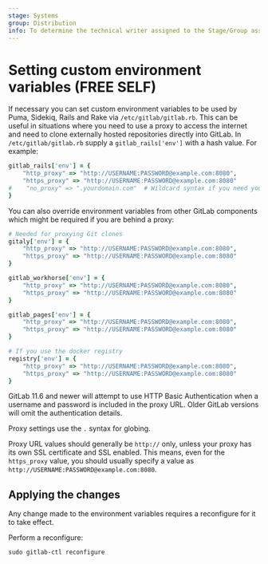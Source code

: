 ```yaml
---
stage: Systems
group: Distribution
info: To determine the technical writer assigned to the Stage/Group associated with this page, see https://about.gitlab.com/handbook/product/ux/technical-writing/#assignments
---
```


# Setting custom environment variables **(FREE SELF)**

If necessary you can set custom environment variables to be used by Puma,
Sidekiq, Rails and Rake via `/etc/gitlab/gitlab.rb`. This can be useful in
situations where you need to use a proxy to access the internet and need to
clone externally hosted repositories directly into GitLab. In
`/etc/gitlab/gitlab.rb` supply a `gitlab_rails['env']` with a hash value. For
example:

```ruby
gitlab_rails['env'] = {
    "http_proxy" => "http://USERNAME:PASSWORD@example.com:8080",
    "https_proxy" => "http://USERNAME:PASSWORD@example.com:8080"
#    "no_proxy" => ".yourdomain.com"  # Wildcard syntax if you need your internal domain to bypass proxy
}
```

You can also override environment variables from other GitLab components which
might be required if you are behind a proxy:

```ruby
# Needed for proxying Git clones
gitaly['env'] = {
    "http_proxy" => "http://USERNAME:PASSWORD@example.com:8080",
    "https_proxy" => "http://USERNAME:PASSWORD@example.com:8080"
}

gitlab_workhorse['env'] = {
    "http_proxy" => "http://USERNAME:PASSWORD@example.com:8080",
    "https_proxy" => "http://USERNAME:PASSWORD@example.com:8080"
}

gitlab_pages['env'] = {
    "http_proxy" => "http://USERNAME:PASSWORD@example.com:8080",
    "https_proxy" => "http://USERNAME:PASSWORD@example.com:8080"
}

# If you use the docker registry
registry['env'] = {
    "http_proxy" => "http://USERNAME:PASSWORD@example.com:8080",
    "https_proxy" => "http://USERNAME:PASSWORD@example.com:8080"
}
```

GitLab 11.6 and newer will attempt to use HTTP Basic
Authentication when a username and password is included in the proxy
URL. Older GitLab versions will omit the authentication details.

Proxy settings use the `.` syntax for globing.

Proxy URL values should generally be `http://` only, unless
your proxy has its own SSL certificate and SSL enabled. This means, even for
the `https_proxy` value, you should usually specify a value as
`http://USERNAME:PASSWORD@example.com:8080`.

## Applying the changes

Any change made to the environment variables requires a reconfigure for it
to take effect.

Perform a reconfigure:

```shell
sudo gitlab-ctl reconfigure
```
